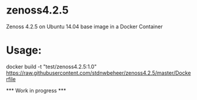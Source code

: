 # zenoss4.2.5
Zenoss 4.2.5 on Ubuntu 14.04 base image in a Docker Container

# Usage:
docker build -t "test/zenoss4.2.5:1.0" https://raw.githubusercontent.com/stdnwbeheer/zenoss4.2.5/master/Dockerfile

*** Work in progress ***
